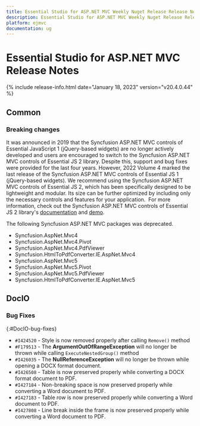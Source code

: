 ```yaml
---
title: Essential Studio for ASP.NET MVC Weekly Nuget Release Release Notes  
description: Essential Studio for ASP.NET MVC Weekly Nuget Release Release Notes  
platform: ejmvc
documentation: ug
---
```


# Essential Studio for ASP.NET MVC  Release Notes  

{% include release-info.html date="January 18, 2023"  version="v20.4.0.44" %} 

## Common

### Breaking changes

It was announced in 2019 that the Syncfusion ASP.NET MVC controls of Essential JavaScript 1 (jQuery-based widgets) are no longer actively developed and users are encouraged to switch to the Syncfusion ASP.NET MVC controls of Essential JS 2 library. Despite this, support and bug fixes were provided for the last four years. However, 2022 Volume 4 marked the last release of the Syncfusion ASP.NET MVC controls of Essential JS 1 (jQuery-based widgets). We recommend using the Syncfusion ASP.NET MVC controls of Essential JS 2, which has been specifically designed to be lightweight and modular. Its size can be further optimized by including only the necessary controls and features for your application. 
For more information, check out the Syncfusion ASP.NET MVC controls of Essential JS 2 library's [documentation](https://ej2.syncfusion.com/aspnetmvc/documentation/introduction) and [demo](https://ej2.syncfusion.com/aspnetmvc/Grid/GridOverview).

The following Syncfusion ASP.NET MVC packages was deprecated.
* Syncfusion.AspNet.Mvc4
* Syncfusion.AspNet.Mvc4.Pivot
* Syncfusion.AspNet.Mvc4.PdfViewer
* Syncfusion.HtmlToPdfConverter.IE.AspNet.Mvc4
* Syncfusion.AspNet.Mvc5
* Syncfusion.AspNet.Mvc5.Pivot
* Syncfusion.AspNet.Mvc5.PdfViewer
* Syncfusion.HtmlToPdfConverter.IE.AspNet.Mvc5

## DocIO

### Bug Fixes
{:#DocIO-bug-fixes}

- `#I424520` - Style is now removed properly after calling `Remove()` method
- `#F179513` - The **ArgumentOutOfRangeException** will no longer be thrown while calling `ExecuteNestedGroup()` method
- `#I426035` - The **NullReferenceException** will no longer be thrown while opening a DOCX format document.
- `#I426508` - Table is now preserved properly while converting a DOCX format document to PDF.
- `#I427184` - Non-breaking space is now preserved properly while converting a Word document to PDF.
- `#I427183` - Table row is now preserved properly while converting a Word document to PDF.
- `#I427808` - Line break inside the frame is now preserved properly while converting a Word document to PDF.

